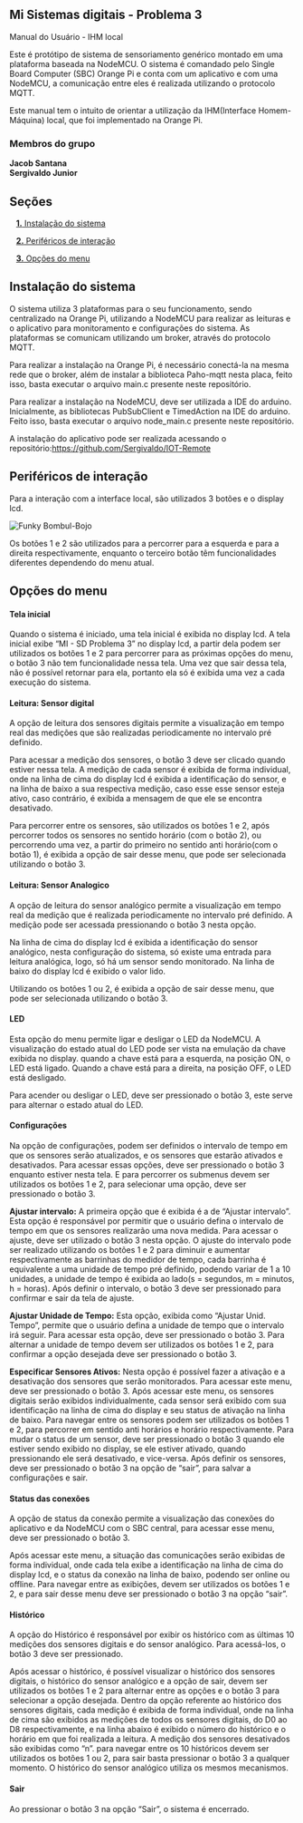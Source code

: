 <a id="inicio"></a>
## Mi Sistemas digitais - Problema 3

Manual do Usuário - IHM local

Este é protótipo de sistema de sensoriamento genérico montado em uma plataforma baseada na NodeMCU. O sistema é comandado pelo Single Board Computer (SBC) Orange Pi e conta com um aplicativo e com uma NodeMCU, a comunicação entre eles é realizada utilizando o protocolo MQTT. 

Este manual tem o intuito de orientar a utilização da IHM(Interface Homem-Máquina) local, que foi implementado na Orange Pi.

### Membros do grupo
  **Jacob Santana**<br>
  **Sergivaldo Junior**
  <a id="inicio"></a>

## Seções

&nbsp;&nbsp;&nbsp;[**1.** Instalação do sistema](#secao1)

&nbsp;&nbsp;&nbsp;[**2.** Periféricos de interação](#secao2)

&nbsp;&nbsp;&nbsp;[**3.** Opções do menu](#secao3)

<a id="secao1"></a>
## Instalação do sistema

O sistema utiliza 3 plataformas para o seu funcionamento, sendo centralizado na Orange Pi, utilizando a NodeMCU para realizar as leituras e o aplicativo para monitoramento e configurações do sistema. As plataformas se comunicam utilizando um broker, através do protocolo MQTT.

Para realizar a instalação na Orange Pi, é necessário conectá-la na mesma rede que o broker, além de instalar a biblioteca Paho-mqtt nesta placa, feito isso, basta executar o arquivo main.c presente neste repositório.

Para realizar a instalação na NodeMCU, deve ser utilizada a IDE do arduino. Inicialmente, as bibliotecas PubSubClient e TimedAction na IDE do arduino. Feito isso, basta executar o arquivo node_main.c presente neste repositório.

A instalação do aplicativo pode ser realizada acessando o repositório:https://github.com/Sergivaldo/IOT-Remote


<a id="secao2"></a>
## Periféricos de interação
Para a interação com a interface local, são utilizados 3 botões e o display lcd. 

![Funky Bombul-Bojo](https://user-images.githubusercontent.com/72475500/208282067-49db5eaf-8ca6-47db-b0fd-921e982133dd.png)

Os botões 1 e 2 são utilizados para a percorrer para a esquerda e para a direita respectivamente, enquanto o terceiro botão têm funcionalidades diferentes dependendo do menu atual.

<a id="secao3"></a>
## Opções do menu

#### Tela inicial
 Quando o sistema é iniciado, uma tela inicial é exibida no display lcd. A tela inicial exibe “MI - SD Problema 3” no display lcd, a partir dela podem ser utilizados os botões 1 e 2 para percorrer para as próximas opções do menu, o botão 3 não tem funcionalidade nessa tela. Uma vez que sair dessa tela, não é possível retornar para ela, portanto ela só é exibida uma vez a cada execução do sistema. 


#### Leitura: Sensor digital
A opção de leitura dos sensores digitais permite a visualização em tempo real das medições que são realizadas periodicamente no intervalo pré definido.

Para acessar a medição dos sensores, o botão 3 deve ser clicado quando estiver nessa tela. A medição de cada sensor é exibida de forma individual,  onde na linha de cima do display lcd é exibida a identificação do sensor, e na linha de baixo a sua respectiva medição, caso esse esse sensor esteja ativo, caso contrário, é exibida a mensagem de que ele se encontra desativado. 

Para percorrer entre os sensores, são utilizados os botões 1 e 2, após percorrer todos os sensores no sentido horário (com o botão 2), ou percorrendo uma vez, a partir do primeiro no sentido anti horário(com o botão 1), é exibida a opção de sair desse menu, que pode ser selecionada utilizando o botão 3. 


#### Leitura: Sensor Analogico
A opção de leitura do sensor analógico permite a visualização em tempo real da medição que é realizada periodicamente no intervalo pré definido. A medição pode ser acessada pressionando o botão 3 nesta opção.

Na linha de cima do display lcd é exibida a identificação do sensor analógico, nesta configuração do sistema, só existe uma entrada para leitura analógica, logo, só há um sensor sendo monitorado. Na linha de baixo do display lcd é exibido o valor lido. 

Utilizando os botões 1 ou 2, é exibida a opção de sair desse menu, que pode ser selecionada utilizando o botão 3. 

#### LED
Esta opção do menu permite ligar e desligar o LED da NodeMCU. A visualização do estado atual do LED pode ser vista na emulação da chave exibida no display. quando a chave está para a esquerda, na posição ON, o LED está ligado. Quando a chave está para a direita, na posição OFF, o LED está desligado.

Para acender ou desligar o LED, deve ser pressionado o botão 3, este serve para alternar o estado atual do LED. 


#### Configurações
Na opção de configurações, podem ser definidos o intervalo de tempo em que os sensores serão atualizados, e os sensores que estarão ativados e desativados. Para acessar essas opções, deve ser pressionado o botão 3 enquanto estiver nesta tela. E para percorrer os submenus devem ser utilizados os botões 1 e 2, para selecionar uma opção, deve ser pressionado o botão 3. 

**Ajustar intervalo:** A primeira opção que é exibida é a de “Ajustar  intervalo”. Esta opção é responsável por permitir que o usuário defina o intervalo de tempo em que os sensores realizarão uma nova medida. Para acessar o ajuste, deve ser utilizado o botão 3 nesta opção. 
O ajuste do intervalo pode ser realizado utilizando os botões 1 e 2 para diminuir e aumentar respectivamente as barrinhas do medidor de tempo, cada barrinha é equivalente a uma unidade de tempo pré definido, podendo variar de 1 a 10 unidades, a unidade de tempo é exibida ao lado(s = segundos, m = minutos, h = horas). Após definir o intervalo, o botão 3 deve ser pressionado para confirmar e sair da tela de ajuste.

**Ajustar Unidade de Tempo:** Esta opção, exibida como “Ajustar Unid. Tempo”, permite que o usuário defina a unidade de tempo que o intervalo irá seguir. Para acessar esta opção, deve ser pressionado o botão 3. 
Para alternar a unidade de tempo devem ser utilizados os botões 1 e 2, para confirmar a opção desejada deve ser pressionado o botão 3.

**Especificar Sensores Ativos:** Nesta opção é possível fazer a ativação e a desativação dos sensores que serão monitorados. Para acessar este menu, deve ser pressionado o botão 3. 
Após acessar este menu, os sensores digitais serão exibidos individualmente, cada sensor será exibido com sua identificação na linha de cima do display e seu status de ativação na linha de baixo. Para navegar entre os sensores podem ser utilizados os botões 1 e 2, para percorrer em sentido anti horários e horário respectivamente. Para mudar o status de um sensor, deve ser pressionado o botão 3 quando ele estiver sendo exibido no display, se ele estiver ativado, quando pressionando ele será desativado, e vice-versa. Após definir os sensores, deve ser pressionado o botão 3 na opção de “sair”, para salvar a configurações e sair. 


#### Status das conexões
A opção de status da conexão permite a visualização das conexões do aplicativo e da NodeMCU com o SBC central, para acessar esse menu, deve ser pressionado o botão 3. 

Após acessar este menu, a situação das comunicações serão exibidas de forma individual, onde cada tela exibe a identificação na linha de cima do display lcd, e  o status da conexão na linha de baixo, podendo ser online ou offline. Para navegar entre as exibições, devem ser utilizados os botões 1 e 2, e para sair desse menu deve ser pressionado o botão 3 na opção “sair”.

#### Histórico
A opção do Histórico é responsável por exibir os histórico com as últimas 10 medições dos sensores digitais e do sensor analógico. Para acessá-los, o botão 3 deve ser pressionado.

Após acessar o histórico, é possível visualizar o histórico dos sensores digitais, o histórico do sensor analógico e a opção de sair, devem ser utilizados os botões 1 e 2 para alternar entre as opções e o botão 3 para selecionar a opção desejada. Dentro da opção referente ao histórico dos sensores digitais, cada medição é exibida de forma individual, onde na linha de cima são exibidos as medições de todos os sensores digitais, do D0 ao D8 respectivamente, e na linha abaixo é exibido o número do histórico e o horário em que foi realizada a leitura. A medição dos sensores desativados são exibidas como “n”. para navegar entre os 10 históricos devem ser utilizados os botões 1 ou 2, para sair basta pressionar o botão 3 a qualquer momento. O histórico do sensor analógico utiliza os mesmos mecanismos. 

#### Sair 
Ao pressionar o botão 3 na opção “Sair”, o sistema é encerrado. 

